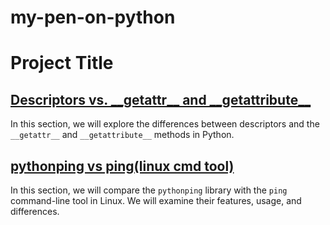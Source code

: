 # my-pen-on-python

# Project Title

## [Descriptors vs. \_\_getattr\_\_ and \_\_getattribute\_\_](14_Nov_2023.md)

In this section, we will explore the differences between descriptors and the `__getattr__` and `__getattribute__` methods in Python.

## [pythonping vs ping(linux cmd tool)](22_Nov_2023.md)

In this section, we will compare the `pythonping` library with the `ping` command-line tool in Linux. We will examine their features, usage, and differences.

